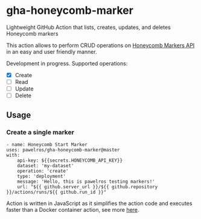 # gha-honeycomb-marker
Lightweight GitHub Action that lists, creates, updates, and deletes Honeycomb markers

This action allows to perform CRUD operations on [Honeycomb Markers API](https://docs.honeycomb.io/api/markers/) in an easy and user friendly manner.

Development in progress. Supported operations:

- [x] Create
- [ ] Read
- [ ] Update
- [ ] Delete

## Usage

### Create a single marker

```
- name: Honeycomb Start Marker
uses: pawelros/gha-honeycomb-marker@master
with:
    api-key: ${{secrets.HONEYCOMB_API_KEY}}
    dataset: 'my-dataset'
    operation: 'create'
    type: 'deployment'
    message: 'Hello, this is pawelros testing markers!'
    url: "${{ github.server_url }}/${{ github.repository }}/actions/runs/${{ github.run_id }}"
```

Action is written in JavaScript as it simplifies the action code and executes faster than a Docker container action, see more [here](https://docs.github.com/en/actions/creating-actions/about-custom-actions#javascript-actions).